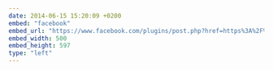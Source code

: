 ```yaml
---
date: 2014-06-15 15:20:09 +0200
embed: "facebook"
embed_url: "https://www.facebook.com/plugins/post.php?href=https%3A%2F%2Fwww.facebook.com%2Fmedia%2Fset%2F%3Fset%3Da.340247916100493.1073741828.192737880851498%26type%3D3&width=500"
embed_width: 500
embed_height: 597
type: "left"
---
```

